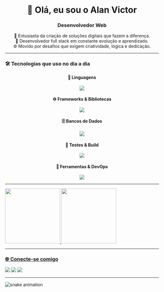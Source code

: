 <h1 align="center">👋 Olá, eu sou o Alan Victor</h1>
<h3 align="center">Desenvolvedor Web</h3>

<p align="center">
  🌟 Entusiasta da criação de soluções digitais que fazem a diferença.<br>
  🧠 Desenvolvedor full stack em constante evolução e aprendizado.<br>
  ⚙️ Movido por desafios que exigem criatividade, lógica e dedicação.
</p>

---

### 🛠️ Tecnologias que uso no dia a dia

<div align="center">

  #### 🧠 Linguagens  
  <img src="https://skillicons.dev/icons?i=html,css,js" />

  #### ⚙️ Frameworks & Bibliotecas  
  <img src="https://skillicons.dev/icons?i=react,nodejs,express,bootstrap,vite" />

  #### 🗄️ Bancos de Dados  
  <img src="https://skillicons.dev/icons?i=mysql" />

  #### 🧪 Testes & Build  
  <img src="https://skillicons.dev/icons?i=vite" />

  #### 🔧 Ferramentas & DevOps  
  <img src="https://skillicons.dev/icons?i=git,github,figma,vscode" />

</div>

---

<div>
<a href="https://github.com/alanvc11">
<img loading="lazy" height="180em" src="https://github-readme-stats.vercel.app/api/top-langs/?username=alanvc11&layout=compact&langs_count=7&theme=dracula"/>
<img loading="lazy" height="180em" src="https://github-readme-stats.vercel.app/api?username=alanvc11&show_icons=true&theme=dracula&include_all_commits=true&count_private=true"/>
</div>

---

### 🌐 Conecte-se comigo

<div>
  <a href="mailto:alanvictordossantos337@gmail.com"><img src="https://img.shields.io/badge/-Gmail-%23333?style=for-the-badge&logo=gmail&logoColor=white"></a>
  <a href="[https://www.linkedin.com/in/leonardo-af/" target="_blank"><img src="https://img.shields.io/badge/-LinkedIn-%230077B5?style=for-the-badge&logo=linkedin&logoColor=white"></a>
  <a href="#" target="_blank"><img src="https://img.shields.io/badge/-Portfólio-%23000000?style=for-the-badge&logo=vercel&logoColor=white"></a>
</div>

---


<picture>
  <source media="(prefers-color-scheme: dark)" srcset="https://raw.githubusercontent.com/Leozinnh/Leozinnh/output/github-contribution-grid-snake-dark.svg">
  <source media="(prefers-color-scheme: light)" srcset="https://raw.githubusercontent.com/Leozinnh/Leozinnh/output/github-contribution-grid-snake.svg">
  <img alt="snake animation" src="https://raw.githubusercontent.com/Leozinnh/Leozinnh/output/github-contribution-grid-snake.svg">
</picture>
